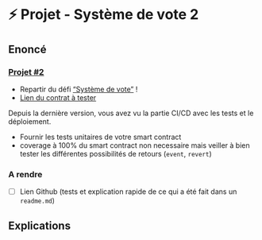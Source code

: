 # ⚡️ Projet - Système de vote 2

## Enoncé

### [Projet #2](https://formation.alyra.fr/products/developpeur-blockchain/categories/2149101531)

* Repartir du défi [“Système de vote”](https://formation.alyra.fr/products/developpeur-blockchain/categories/2149052575/posts/2153025072) !
* [Lien du contrat à tester](https://github.com/lecascyril/CodesRinkeby/blob/main/voting.sol)

Depuis la dernière version, vous avez vu la partie CI/CD avec les tests et le déploiement.

* Fournir les tests unitaires de votre smart contract
* coverage à 100% du smart contract non necessaire mais veiller à bien tester les différentes possibilités de retours (`event`,     `revert`)

### A rendre

* [ ] Lien Github (tests et explication rapide de ce qui a été fait dans un `readme.md`)

## Explications
